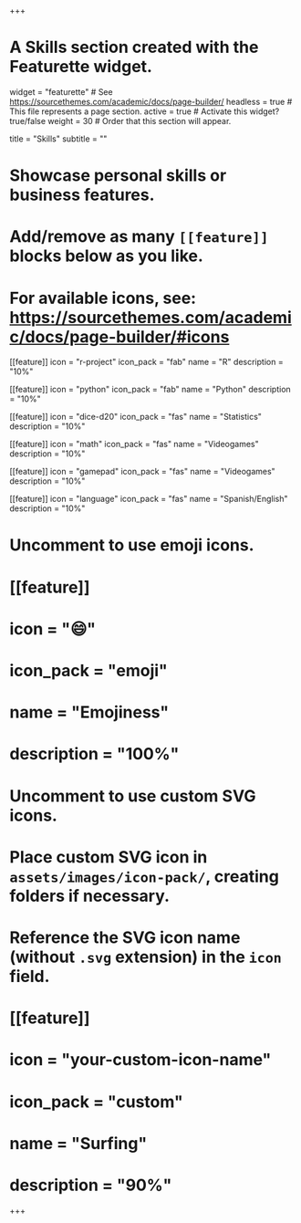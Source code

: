 +++
# A Skills section created with the Featurette widget.
widget = "featurette"  # See https://sourcethemes.com/academic/docs/page-builder/
headless = true  # This file represents a page section.
active = true  # Activate this widget? true/false
weight = 30  # Order that this section will appear.

title = "Skills"
subtitle = ""

# Showcase personal skills or business features.
# 
# Add/remove as many `[[feature]]` blocks below as you like.
# 
# For available icons, see: https://sourcethemes.com/academic/docs/page-builder/#icons

[[feature]]
  icon = "r-project"
  icon_pack = "fab"
  name = "R"
  description = "10%"

[[feature]]
  icon = "python"
  icon_pack = "fab"
  name = "Python"
  description = "10%"
  
[[feature]]
  icon = "dice-d20"
  icon_pack = "fas"
  name = "Statistics"
  description = "10%"  
  
[[feature]]
  icon = "math"
  icon_pack = "fas"
  name = "Videogames"
  description = "10%"
  
[[feature]]
  icon = "gamepad"
  icon_pack = "fas"
  name = "Videogames"
  description = "10%"

[[feature]]
  icon = "language"
  icon_pack = "fas"
  name = "Spanish/English"
  description = "10%"

# Uncomment to use emoji icons.
# [[feature]]
#  icon = ":smile:"
#  icon_pack = "emoji"
#  name = "Emojiness"
#  description = "100%"  

# Uncomment to use custom SVG icons.
# Place custom SVG icon in `assets/images/icon-pack/`, creating folders if necessary.
# Reference the SVG icon name (without `.svg` extension) in the `icon` field.
# [[feature]]
#  icon = "your-custom-icon-name"
#  icon_pack = "custom"
#  name = "Surfing"
#  description = "90%"

+++
